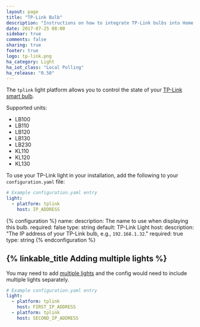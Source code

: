 ```yaml
---
layout: page
title: "TP-Link Bulb"
description: "Instructions on how to integrate TP-Link bulbs into Home Assistant."
date: 2017-07-25 08:00
sidebar: true
comments: false
sharing: true
footer: true
logo: tp-link.png
ha_category: Light
ha_iot_class: "Local Polling"
ha_release: "0.50"
---
```


The `tplink` light platform allows you to control the state of your [TP-Link smart bulb](http://www.tp-link.com/en/products/list-5609.html).

Supported units:

- LB100
- LB110
- LB120
- LB130
- LB230
- KL110
- KL120
- KL130

To use your TP-Link light in your installation, add the following to your `configuration.yaml` file:

```yaml
# Example configuration.yaml entry
light:
  - platform: tplink
    host: IP_ADDRESS
```

{% configuration %}
name:
  description: The name to use when displaying this bulb.
  required: false
  type: string
  default: TP-Link Light
host:
  description: "The IP address of your TP-Link bulb, e.g., `192.168.1.32`."
  required: true
  type: string
{% endconfiguration %}

## {% linkable_title Adding multiple lights %}

You may need to add [multiple lights](https://community.home-assistant.io/t/multiple-tp-link-switches/6935) and the config would need to include multiple lights separately.

```yaml
# Example configuration.yaml entry
light:
  - platform: tplink
    host: FIRST_IP_ADDRESS
  - platform: tplink
    host: SECOND_IP_ADDRESS
```
